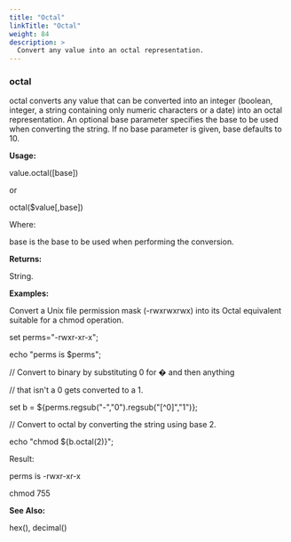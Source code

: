 ```yaml
---
title: "Octal"
linkTitle: "Octal"
weight: 84
description: >
  Convert any value into an octal representation. 
---
```


### octal

octal converts any value that can be converted into an integer (boolean, integer, a string containing only numeric characters or a date) into an octal representation. An optional base parameter specifies the base to be used when converting the string. If no base parameter is given, base defaults to 10.

**Usage:**

value.octal([base])

or

octal($value[,base])

Where:

base is the base to be used when performing the conversion.

**Returns:**

String.

**Examples:**

Convert a Unix file permission mask (-rwxrwxrwx) into its Octal equivalent suitable for a chmod operation.

set perms="-rwxr-xr-x";

echo "perms is $perms";

// Convert to binary by substituting 0 for � and then anything

// that isn't a 0 gets converted to a 1.

set b = ${perms.regsub("-","0").regsub("[^0]","1")};

// Convert to octal by converting the string using base 2.

echo "chmod ${b.octal(2)}";

Result:

perms is -rwxr-xr-x

chmod 755

**See Also:**

hex(), decimal()
